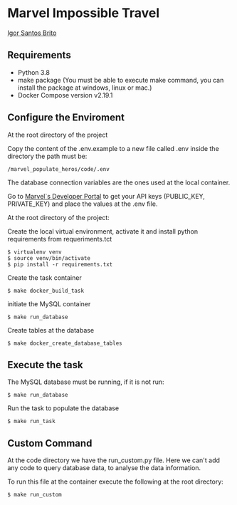 # Marvel Impossible Travel
[Igor Santos Brito](https://www.linkedin.com/in/igor-brito-916a60b1/)

## Requirements
* Python 3.8
* make package (You must be able to execute make command, you can install the package at windows, linux or mac.)
* Docker Compose version v2.19.1

## Configure the Enviroment
At the root directory of the project

Copy the content of the .env.example to a new file called .env inside the directory the path must be:
```
/marvel_populate_heros/code/.env
```
The database connection variables are the ones used at the local container.

Go to [Marvel`s Developer Portal](https://developer.marvel.com/) to get your API keys (PUBLIC_KEY, PRIVATE_KEY) and place the values at the .env file.

At the root directory of the project:

Create the local virtual environment, activate it and install python requirements from requeriments.tct
```
$ virtualenv venv
$ source venv/bin/activate
$ pip install -r requirements.txt
```

Create the task container
```
$ make docker_build_task
```
initiate the MySQL container
```
$ make run_database
```
Create tables at the database
```
$ make docker_create_database_tables
```

## Execute the task
The MySQL database must be running, if it is not run:
```
$ make run_database
```

Run the task to populate the database
```
$ make run_task
```
## Custom Command
At the code directory we have the run_custom.py file. Here we can't add any code to query database data, to analyse the data information.

To run this file at the container execute the following at the root directory:
```
$ make run_custom
```
